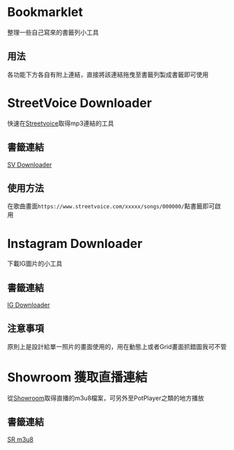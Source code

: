 # Bookmarklet
整理一些自己寫來的書籤列小工具

## 用法
各功能下方各自有附上連結，直接將該連結拖曳至書籤列製成書籤即可使用

# StreetVoice Downloader
快速在[Streetvoice](https://streetvoice.com/)取得mp3連結的工具

## 書籤連結

<a href='javascript:(function(){let TARGET_DOMAIN="streetvoice";let TARGET_FUNCTION="songs";let url=""+window.location;if(url.indexOf(TARGET_DOMAIN)!=-1&&url.indexOf(TARGET_FUNCTION)!=-1){let regexSongId=/\/\d+\//;let regexNumber=/\d+/;let songId=regexNumber.exec(regexSongId.exec(url)[0]);fetch("/api/v3/songs/"+songId+"/file/",{method:"POST"}).then(res=>{return res.json()}).then(data=>{let a=document.createElement("a");a.href=data.file;document.body.appendChild(a);a.click()}).catch(err=>{console.log(err)})}})()'>SV Downloader</a>

## 使用方法  
 在歌曲畫面`https://www.streetvoice.com/xxxxx/songs/000000/`點書籤即可啟用

# Instagram Downloader
 下載IG圖片的小工具 

## 書籤連結

<a href='javascript:(function(){let selector=document.querySelector("div[role=\"dialog\"]")==null ? "body main article>div img":"body div[role=\"dialog\"] article>div img";let url=document.querySelector(selector).getAttribute("src");window.open(url)})()'>IG Downloader</a>

## 注意事項
原則上是設計給單一照片的畫面使用的，用在動態上或者Grid畫面抓錯圖我可不管

# Showroom 獲取直播連結
從[Showroom](http://showroom-live.com/)取得直播的m3u8檔案，可另外至PotPlayer之類的地方播放

## 書籤連結

<a href='javascript:(function(){var url=JSON.parse(document.querySelector("#js-initial-data").dataset.json).streamingUrlHls;if(url==null||url==""){alert("something wrong~")}else{prompt("m3u8",url)}})()'>SR m3u8</a>